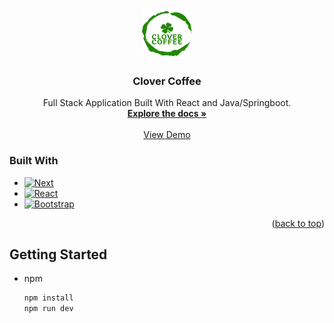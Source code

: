<a name="readme-top"></a>

<!-- PROJECT LOGO -->
<br />
<div align="center">
  <a href="https://github.com/Clover-Coffee/clover-coffee-fe">
    <img src="public/clover-logo.png" alt="Logo" width="80" height="80">
  </a>

<h3 align="center">Clover Coffee</h3>

  <p align="center">
    Full Stack Application Built With React and Java/Springboot.
    <br />
    <a href="https://github.com/orgs/Clover-Coffee/repositories"><strong>Explore the docs »</strong></a>
    <br />
    <br />
    <a href="https://clover-coffee.vercel.app/">View Demo</a>
  </p>
</div>

### Built With

* [![Next][Next.js]][Next-url]
* [![React][React.js]][React-url]
* [![Bootstrap][Bootstrap.com]][Bootstrap-url]

<p align="right">(<a href="#readme-top">back to top</a>)</p>



<!-- GETTING STARTED -->
## Getting Started

* npm
  ```sh
  npm install
  npm run dev
  ```

[Next.js]: https://img.shields.io/badge/next.js-000000?style=for-the-badge&logo=nextdotjs&logoColor=white
[Next-url]: https://nextjs.org/
[React.js]: https://img.shields.io/badge/React-20232A?style=for-the-badge&logo=react&logoColor=61DAFB
[React-url]: https://reactjs.org/
[Bootstrap.com]: https://img.shields.io/badge/Bootstrap-563D7C?style=for-the-badge&logo=bootstrap&logoColor=white
[Bootstrap-url]: https://getbootstrap.com

